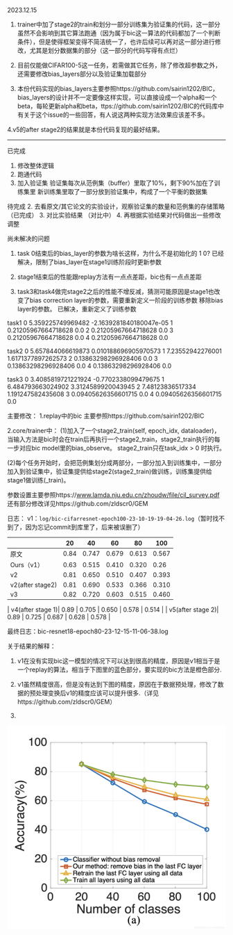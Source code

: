 2023.12.15
1. trainer中加了stage2的train和划分一部分训练集为验证集的代码，这一部分虽然不会影响到其它算法跑通（因为属于bic这一算法的代码都加了一个判断条件），但是使得框架变得不简洁统一了，也许后续可以再对这一部分进行修改，尤其是划分数据集的部分（这一部分的代码写得有点烂）

2. 目前仅能做CIFAR100-5这一任务，若需做其它任务，除了修改超参数之外，还需要修改bias_layers部分以及验证集加载部分

3. 本份代码实现的bias_layers主要参照https://github.com/sairin1202/BIC，bias_layers的设计并不一定要像这样实现，可以直接设成一个alpha和一个beta，每轮更新alpha和beta，ttps://github.com/sairin1202/BIC的代码库中有关于这个issue的一些回答，有人说这两种实现方法效果应该差不多。

4.v5的after stage2的结果就是本份代码复现的最好结果。



---
已完成
1. 修改整体逻辑
2. 跑通代码
3. 加入验证集
验证集每次从范例集（buffer）里取了10%，剩下90%加在了训练集里
新训练集里取了一部分放到验证集中，构成了一个平衡的数据集


待完成
2. 去看原文/其它论文的实验设计，观察验证集的数量和范例集的存储策略 （已完成）
3. 对比实验结果 （对比中）
4. 再根据实验结果对代码做出一些修改调整

尚未解决的问题
1. task 0结束后的bias_layer的参数为啥长这样，为什么不是初始化的 1 0?
已经解决，限制了bias_layer在stage1训练阶段时更新参数

2. stage1结束后的性能跟replay方法有一点点差距，bic也有一点点差距

3. task3和task4做完stage2之后的性能不增反减，猜测可能原因是stage1也改变了bias correction layer的参数，需要重新定义一阶段的训练参数 移除bias layer的参数。
已解决，重新定义了训练参数

task1
0 5.359225749969482 -2.1639281840180047e-05
1 0.21205967664718628 0.0
2 0.21205967664718628 0.0
3 0.21205967664718628 0.0
4 0.21205967664718628 0.0

task2
0 5.657844066619873 0.010188696905970573
1 7.23552942276001 1.6171377897262573
2 0.13863298296928406 0.0
3 0.13863298296928406 0.0
4 0.13863298296928406 0.0

task3
0 3.4085819721221924 -0.7702338099479675
1 6.484793663024902 3.3124589920043945
2 7.48123836517334 1.191247582435608
3 0.09405626356601715 0.0
4 0.09405626356601715 0.0

主要修改：
1.replay中的bic
主要参照https://github.com/sairin1202/BIC

2.core/trainer中：
(1)加入了一个stage2_train(self, epoch_idx, dataloader)，当输入方法是bic时会在train后再执行一个stage2_train，stage2_train执行的每一步对应bic model里的bias_observe。
stage2_train只在task_idx > 0 时执行。

(2)每个任务开始时，会把范例集划分成两部分，一部分加入到训练集中，一部分加入到验证集中，验证集提供给stage2(stage2_train)做训练，训练集提供给stage1做训练(_train)。

参数设置主要参照https://www.lamda.nju.edu.cn/zhoudw/file/cil_survey.pdf
还有部分修改详见https://github.com/zldscr0/GEM




日志：
v1：`log/bic-cifarresnet-epoch100-23-10-19-19-04-26.log`（暂时找不到了，因为忘记commit到库里了，后来被误删了）


|                  | 20   | 40    | 60    | 80    | 100   |
| ---------------- | ---- | ----- | ----- | ----- | ----- |
| 原文             | 0.84 | 0.747 | 0.679 | 0.613 | 0.567 |
| Ours（v1）       | 0.63 | 0.515 | 0.410 | 0.320 | 0.26  |
| v2               | 0.81 | 0.650 | 0.510 | 0.407 | 0.393 |
| v2(after stage2) | 0.81 | 0.690 | 0.533 | 0.366 | 0.310 |
| v3               | 0.82 | 0.720 | 0.603 | 0.515 | 0.460 |

| v4(after stage 1)| 0.89 | 0.705 | 0.650 | 0.578 | 0.514 |
| v5(after stage 2)| 0.89 | 0.725 | 0.687 | 0.628 | 0.578 |


最终日志：bic-resnet18-epoch80-23-12-15-11-06-38.log

关于结果的解释：

1. v1在没有实现bic这一模型的情况下可以达到很高的精度，原因是v1相当于是一个replay的算法，相当于下图里的蓝色部分，要实现的bic方法是橙色部分.

2. v1虽然精度很高，但是没有达到下图的精度，原因在于数据预处理，修改了数据的预处理变换后v1的精度应该可以提升很多.（详见https://github.com/zldscr0/GEM）

3. 

![image-20231123150803231](./1.png)


